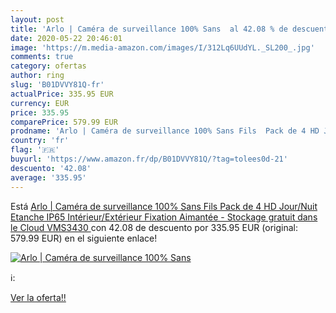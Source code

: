 ```yaml
---
layout: post
title: 'Arlo | Caméra de surveillance 100% Sans  al 42.08 % de descuento'
date: 2020-05-22 20:46:01
image: 'https://m.media-amazon.com/images/I/312Lq6UUdYL._SL200_.jpg'
comments: true
category: ofertas
author: ring
slug: 'B01DVVY81Q-fr'
actualPrice: 335.95 EUR
currency: EUR
price: 335.95
comparePrice: 579.99 EUR
prodname: 'Arlo | Caméra de surveillance 100% Sans Fils  Pack de 4 HD Jour/Nuit Etanche IP65  Intérieur/Extérieur  Fixation Aimantée - Stockage gratuit dans le Cloud  VMS3430 '
country: 'fr'
flag: '🇫🇷'
buyurl: 'https://www.amazon.fr/dp/B01DVVY81Q/?tag=tolees0d-21'
descuento: '42.08'
average: '335.95'
---
```


Está [Arlo | Caméra de surveillance 100% Sans Fils  Pack de 4 HD Jour/Nuit Etanche IP65  Intérieur/Extérieur  Fixation Aimantée - Stockage gratuit dans le Cloud  VMS3430 ](https://www.amazon.fr/dp/B01DVVY81Q/?tag=tolees0d-21) con 42.08 de descuento por 335.95 EUR (original: 579.99 EUR) en el siguiente enlace!

[![Arlo | Caméra de surveillance 100% Sans ](https://m.media-amazon.com/images/I/312Lq6UUdYL._SL200_.jpg)](https://www.amazon.fr/dp/B01DVVY81Q/?tag=tolees0d-21)

ℹ️:


[Ver la oferta!!](https://www.amazon.fr/dp/B01DVVY81Q/?tag=tolees0d-21)
